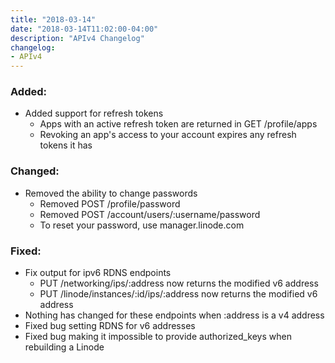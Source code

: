 ```yaml
---
title: "2018-03-14"
date: "2018-03-14T11:02:00-04:00"
description: "APIv4 Changelog"
changelog:
- APIv4
---
```

### Added:

* Added support for refresh tokens
  * Apps with an active refresh token are returned in GET /profile/apps
  * Revoking an app's access to your account expires any refresh tokens it has

### Changed:

* Removed the ability to change passwords
  * Removed POST /profile/password
  * Removed POST /account/users/:username/password
  * To reset your password, use manager.linode.com

### Fixed:

* Fix output for ipv6 RDNS endpoints
  * PUT /networking/ips/:address now returns the modified v6 address
  * PUT /linode/instances/:id/ips/:address now returns the modified v6 address
 * Nothing has changed for these endpoints when :address is a v4 address
* Fixed bug setting RDNS for v6 addresses
* Fixed bug making it impossible to provide authorized_keys when rebuilding a Linode

